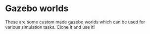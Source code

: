 # Gazebo worlds

These are some custom made gazebo worlds which can be used for various simulation tasks. Clone it and use it!
